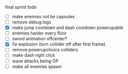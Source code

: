 final sprint todo

- [ ] make enemies not be capsules
- [ ] remove debug.logs
- [x] make jump cooldown and dash cooldown powerupable
- [ ] enemies harder every floor
- [ ] sword animation offcenter?
- [x] fix explosion (turn collider off after first frame)
- [ ] remove powerupchoice colliders
- [ ] make dash right click
- [ ] wave attacks being OP
- [ ] make all enemies spawn
